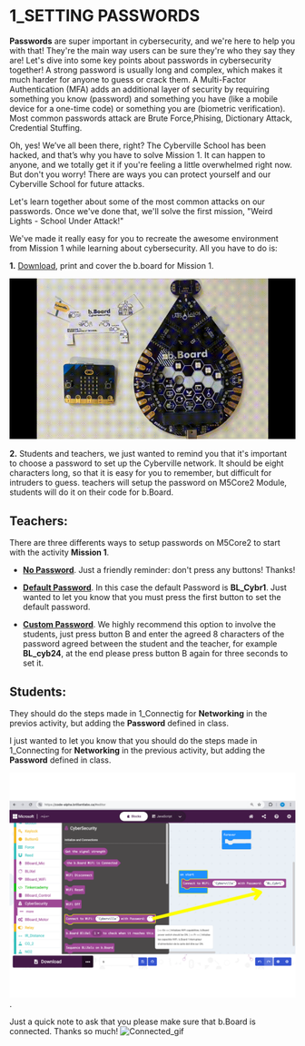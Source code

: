 # 1_SETTING PASSWORDS

__Passwords__ are super important in cybersecurity, and we're here to help you with that! They're the main way users can be sure they're who they say they are! Let's dive into some key points about passwords in cybersecurity together!
A strong password is usually long and complex, which makes it much harder for anyone to guess or crack them.
A Multi-Factor Authentication (MFA) adds an additional layer of security by requiring something you know (password) and something you have (like a mobile device for a one-time code) or something you are (biometric verification).
Most common passwords attack are Brute Force,Phising, Dictionary Attack, Credential Stuffing.

Oh, yes! We’ve all been there, right? The Cyberville School has been hacked, and that’s why you have to solve Mission 1. It can happen to anyone, and we totally get it if you're feeling a little overwhelmed right now. But don't you worry! There are ways you can protect yourself and our Cyberville School for future attacks.

Let's learn together about some of the most common attacks on our passwords. Once we've done that, we'll solve the first mission, "Weird Lights - School Under Attack!"

We've made it really easy for you to recreate the awesome environment from Mission 1 while learning about cybersecurity. All you have to do is:

__1.__ [Download](https://drive.google.com/file/d/1G1bcXZCQ9otyKyDCt8skVdW1CWVlQtYK/view?usp=drive_link), print and cover the b.board for Mission 1.

![Cover](https://github.com/Brilliant-Labs/code.bl/blob/code_alpha/packaged/docs/static/mb/projects/bboard-tutorials-cyberville/Passwords/1_Setting_Pws/Gif_CoverbB.gif?raw=true "Cover")

__2.__ Students and teachers, we just wanted to remind you that it's important to choose a password to set up the Cyberville network. It should be eight characters long, so that it is easy for you to remember, but difficult for intruders to guess.
teachers will setup the password on M5Core2 Module, students will do it on their code for b.Board.


## __Teachers:__

There are three differents ways to setup passwords on M5Core2 to start with the activity __Mission 1__. 

- [__No Password__](https://drive.google.com/file/d/1fOZCKOuV1MrZpUNs763PjB2Sa5gwvQAe/view?usp=drive_link). Just a friendly reminder: don't press any buttons! Thanks!

- [__Default Password__](https://drive.google.com/file/d/18RvxggpWDpZ799pbPW8Q3ebRt-PpAhKP/view?usp=drive_link). In this case the default Password is __BL_Cybr1__. Just wanted to let you know that you must press the first button to set the default password. 

- [__Custom Password__](https://drive.google.com/file/d/1GqKwXOCiPdErKvfx1m7Ts7tim9yZV36A/view?usp=drive_link). We highly recommend this option to involve the students, just press button B and enter the agreed 8 characters of the password agreed between the student and the teacher, for example __BL_cyb24__, at the end please press button B again for three seconds to set it. 


## __Students:__

They should do the steps made in 1_Connectig for __Networking__ in the previos activity, but adding the __Password__ defined in class.

I just wanted to let you know that you should do the steps made in 1_Connecting for __Networking__ in the previous activity, but adding the __Password__ defined in class.

![Set_Psw](https://github.com/Brilliant-Labs/code.bl/blob/code_alpha/packaged/docs/static/mb/projects/bboard-tutorials-cyberville/Passwords/1_Setting_Pws/SetPswbB.png?raw=true "Setting Password in the b.Board.").

Just a quick note to ask that you please make sure that b.Board is connected. Thanks so much!
![Connected_gif](https://github.com/Brilliant-Labs/code.bl/blob/code_alpha/packaged/docs/static/mb/projects/bboard-tutorials-cyberville/Networking/1_Connecting/Connected_gif.gif?raw=true "Connected_gif")